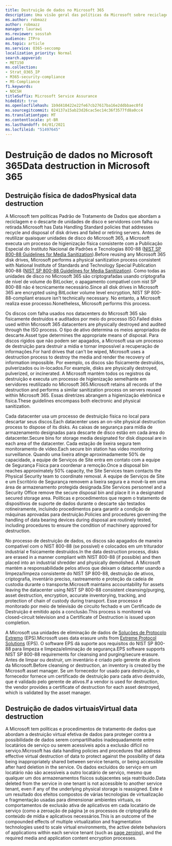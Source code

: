 ```yaml
---
title: Destruição de dados no Microsoft 365
description: Uma visão geral das políticas da Microsoft sobre reciclagem, descarte ou destruição de unidades de disco e servidores do data center do Microsoft 365.
ms.author: robmazz
author: robmazz
manager: laurawi
ms.reviewer: sosstah
audience: ITPro
ms.topic: article
ms.service: O365-seccomp
localization_priority: Normal
search.appverid:
- MET150
ms.collection:
- Strat_O365_IP
- M365-security-compliance
- MS-Compliance
f1.keywords:
- NOCSH
titleSuffix: Microsoft Service Assurance
hideEdit: true
ms.openlocfilehash: 1b9d410422e22fe67cb27617ba16e2ddbbaec0fd
ms.sourcegitcommit: 024137a15ab23d26cac5ec14c36f3577fd8a0cc4
ms.translationtype: MT
ms.contentlocale: pt-BR
ms.lasthandoff: 04/01/2021
ms.locfileid: "51497645"
---
```

# <a name="data-destruction-in-microsoft-365"></a><span data-ttu-id="cb2d8-103">Destruição de dados no Microsoft 365</span><span class="sxs-lookup"><span data-stu-id="cb2d8-103">Data destruction in Microsoft 365</span></span>

## <a name="physical-data-destruction"></a><span data-ttu-id="cb2d8-104">Destruição física de dados</span><span class="sxs-lookup"><span data-stu-id="cb2d8-104">Physical data destruction</span></span>

<span data-ttu-id="cb2d8-105">A Microsoft tem políticas Padrão de Tratamento de Dados que abordam a reciclagem e o descarte de unidades de disco e servidores com falha ou retirada.</span><span class="sxs-lookup"><span data-stu-id="cb2d8-105">Microsoft has Data Handling Standard policies that addresses recycle and disposal of disk drives and failed or retiring servers.</span></span> <span data-ttu-id="cb2d8-106">Antes de reutilizar quaisquer unidades de disco do Microsoft 365, a Microsoft executa um processo de higienização física consistente com a Publicação Especial do Instituto Nacional de Padrões e Tecnologias 800-88 ([NIST SP 800-88 Guidelines for Media Sanitization](https://nvlpubs.nist.gov/nistpubs/SpecialPublications/NIST.SP.800-88r1.pdf)).</span><span class="sxs-lookup"><span data-stu-id="cb2d8-106">Before reusing any Microsoft 365 disk drives, Microsoft performs a physical sanitization process consistent with National Institute of Standards and Technology Special Publication 800-88 ([NIST SP 800-88 Guidelines for Media Sanitization](https://nvlpubs.nist.gov/nistpubs/SpecialPublications/NIST.SP.800-88r1.pdf)).</span></span> <span data-ttu-id="cb2d8-107">Como todas as unidades de disco no Microsoft 365 são criptografadas usando criptografia de nível de volume do BitLocker, o apagamento compatível com nist SP 800-88 não é tecnicamente necessário.</span><span class="sxs-lookup"><span data-stu-id="cb2d8-107">Since all disk drives in Microsoft 365 are encrypted using BitLocker volume level encryption, NIST SP 800-88-compliant erasure isn't technically necessary.</span></span> <span data-ttu-id="cb2d8-108">No entanto, a Microsoft realiza esse processo.</span><span class="sxs-lookup"><span data-stu-id="cb2d8-108">Nonetheless, Microsoft performs this process.</span></span>

<span data-ttu-id="cb2d8-109">Os discos com falha usados nos datacenters do Microsoft 365 são fisicamente destruídos e auditados por meio do processo ISO.</span><span class="sxs-lookup"><span data-stu-id="cb2d8-109">Failed disks used within Microsoft 365 datacenters are physically destroyed and audited through the ISO process.</span></span> <span data-ttu-id="cb2d8-110">O tipo de ativo determina os meios apropriados de descarte.</span><span class="sxs-lookup"><span data-stu-id="cb2d8-110">Asset type determines the appropriate means of disposal.</span></span> <span data-ttu-id="cb2d8-111">Para discos rígidos que não podem ser apagados, a Microsoft usa um processo de destruição para destruir a mídia e tornar impossível a recuperação de informações.</span><span class="sxs-lookup"><span data-stu-id="cb2d8-111">For hard drives that can't be wiped, Microsoft uses a destruction process to destroy the media and render the recovery of information impossible.</span></span> <span data-ttu-id="cb2d8-112">Por exemplo, os discos são fisicamente destruídos, pulverizados ou in-locados.</span><span class="sxs-lookup"><span data-stu-id="cb2d8-112">For example, disks are physically destroyed, pulverized, or incinerated.</span></span> <span data-ttu-id="cb2d8-113">A Microsoft mantém todos os registros da destruição e executa um processo de higienização semelhante em servidores reutilizado no Microsoft 365.</span><span class="sxs-lookup"><span data-stu-id="cb2d8-113">Microsoft retains all records of the destruction and performs a similar sanitization process on servers reused within Microsoft 365.</span></span> <span data-ttu-id="cb2d8-114">Essas diretrizes abrangem a higienização eletrônica e física.</span><span class="sxs-lookup"><span data-stu-id="cb2d8-114">These guidelines encompass both electronic and physical sanitization.</span></span>

<span data-ttu-id="cb2d8-115">Cada datacenter usa um processo de destruição física no local para descartar seus discos.</span><span class="sxs-lookup"><span data-stu-id="cb2d8-115">Each datacenter uses an on-site physical destruction process to dispose of its disks.</span></span> <span data-ttu-id="cb2d8-116">As caixas de segurança para mídia de armazenamento designadas para descarte de disco estão em cada área do datacenter.</span><span class="sxs-lookup"><span data-stu-id="cb2d8-116">Secure bins for storage media designated for disk disposal are in each area of the datacenter.</span></span> <span data-ttu-id="cb2d8-117">Cada estação de lixeira segura tem monitoramento de vídeo.</span><span class="sxs-lookup"><span data-stu-id="cb2d8-117">Each secure bin station has video monitoring surveillance.</span></span> <span data-ttu-id="cb2d8-118">Quando uma lixeira atinge aproximadamente 50% de capacidade, a equipe de Serviços de Site entra em contato com a equipe de Segurança Física para coordenar a remoção.</span><span class="sxs-lookup"><span data-stu-id="cb2d8-118">Once a disposal bin reaches approximately 50% capacity, the Site Services team contacts the Physical Security team to coordinate removal.</span></span> <span data-ttu-id="cb2d8-119">A equipe de Serviços de Site e um Escritório de Segurança removem a lixeira segura e a movê-la em uma área de armazenamento protegida designada.</span><span class="sxs-lookup"><span data-stu-id="cb2d8-119">Site Services personnel and a Security Office remove the secure disposal bin and place it in a designated secured storage area.</span></span> <span data-ttu-id="cb2d8-120">Políticas e procedimentos que regem o tratamento de dispositivos de suporte de dados durante o descarte são testados rotineiramente, incluindo procedimentos para garantir a condição de máquinas aprovadas para destruição.</span><span class="sxs-lookup"><span data-stu-id="cb2d8-120">Policies and procedures governing the handling of data bearing devices during disposal are routinely tested, including procedures to ensure the condition of machinery approved for destruction.</span></span>

<span data-ttu-id="cb2d8-121">No processo de destruição de dados, os discos são apagados de maneira compatível com o NIST 800-88 (se possível) e colocados em um triturador industrial e fisicamente destruídos.</span><span class="sxs-lookup"><span data-stu-id="cb2d8-121">In the data destruction process, disks are erased in a manner compliant with NIST 800-88 (if possible) and then placed into an industrial shredder and physically demolished.</span></span> <span data-ttu-id="cb2d8-122">A Microsoft mantém a responsabilidade pelos ativos que deixam o datacenter usando a limpeza/limpeza consistente do NIST SP 800-88, destruição de ativos, criptografia, inventário preciso, rastreamento e proteção da cadeia de custodia durante o transporte.</span><span class="sxs-lookup"><span data-stu-id="cb2d8-122">Microsoft maintains accountability for assets leaving the datacenter using NIST SP 800-88 consistent cleansing/purging, asset destruction, encryption, accurate inventorying, tracking, and protection of chain of custody during transport.</span></span> <span data-ttu-id="cb2d8-123">Esse processo é monitorado por meio de televisão de circuito fechado e um Certificado de Destruição é emitido após a conclusão.</span><span class="sxs-lookup"><span data-stu-id="cb2d8-123">This process is monitored via closed-circuit television and a Certificate of Destruction is issued upon completion.</span></span>

<span data-ttu-id="cb2d8-124">A Microsoft usa unidades de eliminação de dados de [Soluções de Protocolo Extremo](https://www.enterprisedataerasure.com/) (EPS).</span><span class="sxs-lookup"><span data-stu-id="cb2d8-124">Microsoft uses data erasure units from [Extreme Protocol Solutions](https://www.enterprisedataerasure.com/) (EPS).</span></span> <span data-ttu-id="cb2d8-125">O software EPS dá suporte aos requisitos do NIST SP 800-88 para limpeza e limpeza/eliminação de segurança.</span><span class="sxs-lookup"><span data-stu-id="cb2d8-125">EPS software supports NIST SP 800-88 requirements for cleansing and purging/secure erasure.</span></span> <span data-ttu-id="cb2d8-126">Antes de limpar ou destruir, um inventário é criado pelo gerente de ativos da Microsoft.</span><span class="sxs-lookup"><span data-stu-id="cb2d8-126">Before cleansing or destruction, an inventory is created by the Microsoft asset manager.</span></span> <span data-ttu-id="cb2d8-127">Se um fornecedor for usado para destruição, o fornecedor fornece um certificado de destruição para cada ativo destruído, que é validado pelo gerente de ativos.</span><span class="sxs-lookup"><span data-stu-id="cb2d8-127">If a vendor is used for destruction, the vendor provides a certificate of destruction for each asset destroyed, which is validated by the asset manager.</span></span>

## <a name="virtual-data-destruction"></a><span data-ttu-id="cb2d8-128">Destruição de dados virtuais</span><span class="sxs-lookup"><span data-stu-id="cb2d8-128">Virtual data destruction</span></span>

<span data-ttu-id="cb2d8-129">A Microsoft tem políticas e procedimentos de tratamento de dados que abordam a destruição virtual efetiva de dados para proteger contra a possibilidade de dados serem compartilhados inadequadamente entre locatários de serviço ou serem acessíveis após a exclusão difícil no serviço.</span><span class="sxs-lookup"><span data-stu-id="cb2d8-129">Microsoft has data handling policies and procedures that address effective virtual destruction of data to protect against the possibility of data being inappropriately shared between service tenants, or being accessible after hard deletion in the service.</span></span> <span data-ttu-id="cb2d8-130">Os dados excluídos do serviço em um locatário não são acessíveis a outro locatário de serviço, mesmo que qualquer um dos armazenamentos físicos subjacentes seja reatribuido.</span><span class="sxs-lookup"><span data-stu-id="cb2d8-130">Data deleted from the service in one tenant is not accessible to another service tenant, even if any of the underlying physical storage is reassigned.</span></span> <span data-ttu-id="cb2d8-131">Este é um resultado dos efeitos compostos de várias tecnologias de virtualização e fragmentação usadas para dimensionar ambientes virtuais, os comportamentos de exclusão ativa de aplicativos em cada locatário de serviço (como a zeroação de página [)](/office365/securitycompliance/office-365-exchange-online-data-deletion#page-zeroing)e os processos de criptografia de conteúdo de mídia e aplicativos necessários.</span><span class="sxs-lookup"><span data-stu-id="cb2d8-131">This is an outcome of the compounded effects of multiple virtualization and fragmentation technologies used to scale virtual environments, the active delete behaviors of applications within each service tenant (such as [page zeroing](/office365/securitycompliance/office-365-exchange-online-data-deletion#page-zeroing)), and the required media and application content encryption processes.</span></span>